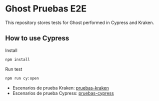 # Ghost Pruebas E2E

This repository stores tests for Ghost performed in Cypress and Kraken.

## How to use Cypress

Install

```bash
npm install

```

Run test

```bash
npm run cy:open

```


* Escenarios de prueba Kraken: [pruebas-kraken](./pruebas-kraken)
* Escenarios de prueba Cypress: [pruebas-cypress](./cypress)
